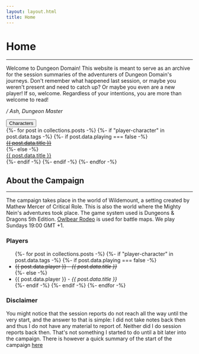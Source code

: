 ```yaml
---
layout: layout.html
title: Home
---
```

# Home
<hr>
<p>Welcome to Dungeon Domain! This website is meant to serve as an archive for the session summaries of the adventurers of Dungeon Domain's journeys. Don't remember what happened last session, or maybe you weren't present and need to catch up? Or maybe you even are a new player! If so, welcome. Regardless of your intentions, you are more than welcome to read!</p>

<p><em>/ Ash, Dungeon Master</em></p>

<div>
    <button class="accordion">Characters</button>
    <div class="panel">
        {%- for post in collections.posts -%}
            {%- if "player-character" in post.data.tags -%}
                {%- if post.data.playing === false -%}
                    <a href="{{ post.url }}"><div class="panelBox">
                        <span><s>{{ post.data.title }}</s></span>
                    </div></a>
                {%- else -%}
                    <a href="{{ post.url }}"><div class="panelBox">
                        <span>{{ post.data.title }}</span>
                    </div></a>
                {%- endif -%}
            {%- endif -%}
        {%- endfor -%}
    </div>
</div>

## About the Campaign
<hr>
<p>The campaign takes place in the world of Wildemount, a setting created by Mathew Mercer of Critical Role. This is also the world where the Mighty Nein's adventures took place. The game system used is Dungeons & Dragons 5th Edition. <a href="https://owlbear.rodeo" target="_blank">Owlbear Rodeo</a> is used for battle maps. We play Sundays 19:00 GMT +1.</p>

### Players

<ul>
    {%- for post in collections.posts -%}
        {%- if "player-character" in post.data.tags -%}
            {%- if post.data.playing === false -%}
                <li><s>{{ post.data.player }} - <em>{{ post.data.title }}</em></s></li>
            {%- else -%}
                <li>{{ post.data.player }} - <em>{{ post.data.title }}</em></li>
            {%- endif -%}
        {%- endif -%}
    {%- endfor -%}
</ul>

### Disclaimer
You might notice that the session reports do not reach all the way until the very start, and the answer to that is simple: I did not take notes back then and thus I do not have any material to report of. Neither did I do session reports back then. That's not something I started to do until a bit later into the campaign. There is however a quick summary of the start of the campaign [here](/start_summary/)